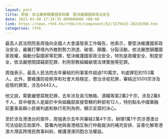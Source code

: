 ```yaml
---
layout: post
title: 周強：依法嚴懲顛覆國家政權　堅決維護國家政治安全
date: 2021-03-08 17:34:35.000000000 +08:00
link: https://news.rthk.hk/rthk/ch/component/k2/1579415-20210308.htm
categories: rthk
---
```


最高人民法院院長周強向全國人大會議發表工作報告，他表示，要堅決維護國家政治安全，嚴厲打擊境內外敵對勢力滲透、破壞、顛覆、分裂活動，依法嚴懲顛覆國家政權，煽動分裂國家等犯罪，堅決維護國家政治安全，特別是政權安全、制度安全，依法嚴懲間諜竊密犯罪、利用邪教組織破壞法律實施等犯罪。

周強表示，最高人民法院去年審結的刑事案件超過110萬宗，判處罪犯約153萬人。此外，要維護防疫秩序和社會大局穩定，懲治涉疫犯罪，審結近5500宗涉及疫情的罪案，涉及6443人。

他又說，需要嚴懲腐敗犯罪，去年涉及貪污賄賂、瀆職等案2萬2千宗，涉及2萬6千人，其中被告人是屬於中央組織部直接管轄的幹部有12人，特別點名中國華融前董事長賴小民被判處和執行死刑為例，顯示反腐的決心。

至於涉及港澳台的案件，周強表示去年共審結2萬4千宗，辦理1萬1千宗涉港澳台司法協助互助案件、簽署內地與香港相互執行仲裁裁決的補充安排、妥善化解粵港澳大灣區跨境民商事糾紛，維護港澳同胞合法權益。
